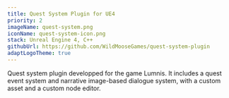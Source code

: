 ```yaml
---
title: Quest System Plugin for UE4
priority: 2
imageName: quest-system.png
iconName: quest-system-icon.png
stack: Unreal Engine 4, C++
githubUrl: https://github.com/WildMooseGames/quest-system-plugin
adaptLogoTheme: true
---
```


Quest system plugin developped for the game Lumnis.
It includes a quest event system and narrative image-based dialogue system, with a custom asset and a custom node editor.
